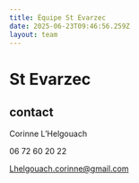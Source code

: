 ```yaml
---
title: Équipe St Evarzec 
date: 2025-06-23T09:46:56.259Z
layout: team
---
```


# St Evarzec 



## contact 

Corinne L’Helgouach

06 72 60 20 22

Lhelgouach.corinne@gmail.com

